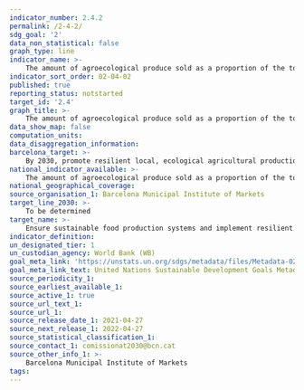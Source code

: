 ```yaml
---
indicator_number: 2.4.2
permalink: /2-4-2/
sdg_goal: '2'
data_non_statistical: false
graph_type: line
indicator_name: >-
    The amount of agroecological produce sold as a proportion of the total sales of fresh produce in municipal markets
indicator_sort_order: 02-04-02
published: true
reporting_status: notstarted
target_id: '2.4'
graph_title: >-
    The amount of agroecological produce sold as a proportion of the total sales of fresh produce in municipal markets
data_show_map: false
computation_units: 
data_disaggregation_information:
barcelona_target: >-
	By 2030, promote resilient local, ecological agricultural production through the retail and wholesale commercial network and promote the adoption of the Planetary Health Diet
national_indicator_available: >-
	The amount of agroecological produce sold as a proportion of the total sales of fresh produce in municipal markets
national_geographical_coverage:  
source_organisation_1: Barcelona Municipal Institute of Markets
target_line_2030: >-
    To be determined
target_name: >-
	Ensure sustainable food production systems and implement resilient agricultural practices that increase productivity and production, help to maintain ecosystems, and strengthen capacity for adaptation to climate change, extreme weather, droughts, flooding and other disasters while also progressively improving land and soil quality
indicator_definition:
un_designated_tier: 1
un_custodian_agency: World Bank (WB)
goal_meta_link: 'https://unstats.un.org/sdgs/metadata/files/Metadata-02-04-01.pdf'
goal_meta_link_text: United Nations Sustainable Development Goals Metadata (pdf 894kB)
source_periodicity_1: 
source_earliest_available_1: 
source_active_1: true
source_url_text_1: 
source_url_1: 
source_release_date_1: 2021-04-27
source_next_release_1: 2022-04-27
source_statistical_classification_1: 
source_contact_1: comissionat2030@bcn.cat
source_other_info_1: >-
    Barcelona Municipal Institute of Markets
tags:
---
```

